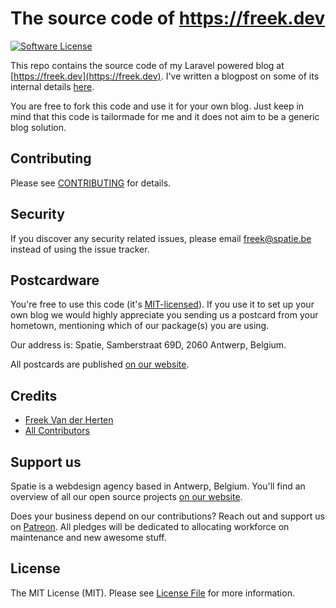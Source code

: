 # The source code of https://freek.dev

[![Software License](https://img.shields.io/badge/license-MIT-brightgreen.svg?style=flat-square)](LICENSE.md)

This repo contains the source code of my Laravel powered blog at [https://freek.dev](https://freek.dev). I've written a blogpost on some of its internal details [here](https://murze.be/on-migrating-my-blog-from-wordpress-to-a-laravel-application).

You are free to fork this code and use it for your own blog. Just keep in mind that this code is tailormade for me and it does not aim to be a generic blog solution.

## Contributing

Please see [CONTRIBUTING](CONTRIBUTING.md) for details.

## Security

If you discover any security related issues, please email freek@spatie.be instead of using the issue tracker.

## Postcardware

You're free to use this code (it's [MIT-licensed](LICENSE.md)). If you use it to set up your own blog we would highly appreciate you sending us a postcard from your hometown, mentioning which of our package(s) you are using.

Our address is: Spatie, Samberstraat 69D, 2060 Antwerp, Belgium.

All postcards are published [on our website](https://spatie.be/en/opensource/postcards).

## Credits

- [Freek Van der Herten](https://github.com/freekmurze)
- [All Contributors](../../contributors)

## Support us

Spatie is a webdesign agency based in Antwerp, Belgium. You'll find an overview of all our open source projects [on our website](https://spatie.be/opensource).

Does your business depend on our contributions? Reach out and support us on [Patreon](https://www.patreon.com/spatie).
All pledges will be dedicated to allocating workforce on maintenance and new awesome stuff.

## License

The MIT License (MIT). Please see [License File](LICENSE.md) for more information.
